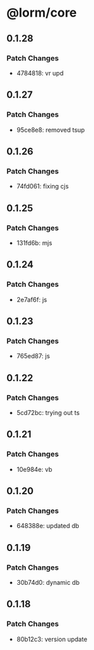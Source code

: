 # @lorm/core

## 0.1.28

### Patch Changes

- 4784818: vr upd

## 0.1.27

### Patch Changes

- 95ce8e8: removed tsup

## 0.1.26

### Patch Changes

- 74fd061: fixing cjs

## 0.1.25

### Patch Changes

- 131fd6b: mjs

## 0.1.24

### Patch Changes

- 2e7af6f: js

## 0.1.23

### Patch Changes

- 765ed87: js

## 0.1.22

### Patch Changes

- 5cd72bc: trying out ts

## 0.1.21

### Patch Changes

- 10e984e: vb

## 0.1.20

### Patch Changes

- 648388e: updated db

## 0.1.19

### Patch Changes

- 30b74d0: dynamic db

## 0.1.18

### Patch Changes

- 80b12c3: version update
